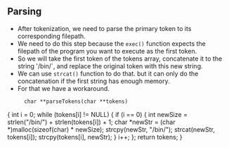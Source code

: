 ## Parsing

- After tokenization, we need to parse the primary token to its corresponding filepath.
- We need to do this step because the `exec()` function expects the filepath of the program you want to execute as the first token.
- So we will take the first token of the tokens array, concatenate it to the string '/bin/`, and replace the original token with this new string.
- We can use `strcat()` function to do that. but it can only do the concatenation if the first string has enough memory.
- For that we have a workaround.
  ```
    char **parseTokens(char **tokens)
{
    int i = 0;
    while (tokens[i] != NULL)
    {
        if (i == 0)
        {
            int newSize = strlen("/bin/") + strlen(tokens[i]) + 1;
            char *newStr = (char *)malloc(sizeof(char) * newSize);
            strcpy(newStr, "/bin/");
            strcat(newStr, tokens[i]);
            strcpy(tokens[i], newStr);
        }
        i++;
    };
    return tokens;
}
  ```